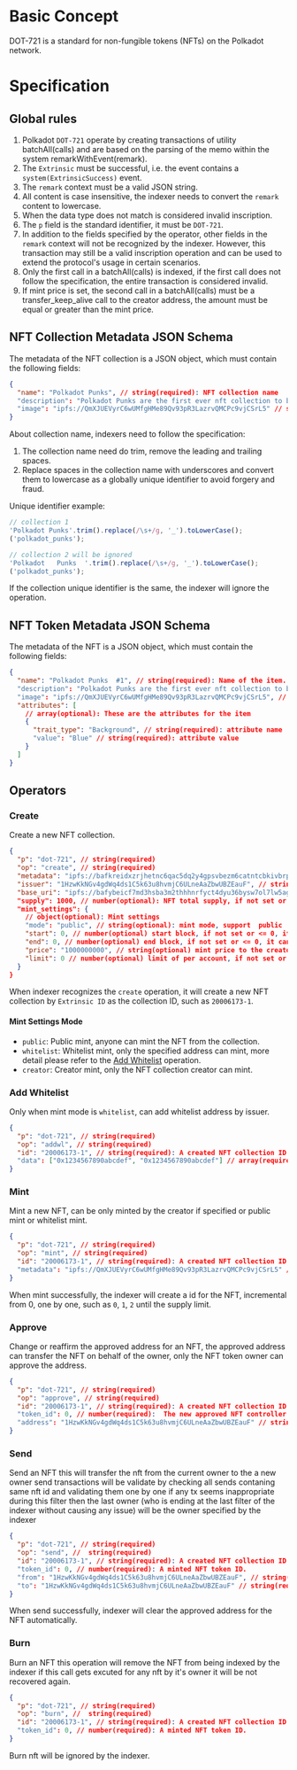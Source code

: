 # Basic Concept

DOT-721 is a standard for non-fungible tokens (NFTs) on the Polkadot network.

# Specification

## Global rules

1. Polkadot `DOT-721` operate by creating transactions of utility batchAll(calls) and are based on the parsing of the memo within the system remarkWithEvent(remark).
2. The `Extrinsic` must be successful, i.e. the event contains a `system(ExtrinsicSuccess)` event.
3. The `remark` context must be a valid JSON string.
4. All content is case insensitive, the indexer needs to convert the `remark` content to lowercase.
5. When the data type does not match is considered invalid inscription.
6. The `p` field is the standard identifier, it must be `DOT-721`.
7. In addition to the fields specified by the operator, other fields in the `remark` context will not be recognized by the indexer. However, this transaction may still be a valid inscription operation and can be used to extend the protocol's usage in certain scenarios.
8. Only the first call in a batchAll(calls) is indexed, if the first call does not follow the specification, the entire transaction is considered invalid.
9. If mint price is set, the second call in a batchAll(calls) must be a transfer_keep_alive call to the creator address, the amount must be equal or greater than the mint price.

## NFT Collection Metadata JSON Schema

The metadata of the NFT collection is a JSON object, which must contain the following fields:

```json
{
  "name": "Polkadot Punks", // string(required): NFT collection name
  "description": "Polkadot Punks are the first ever nft collection to be Minted on Polkadot Network over 10,000 items will be minted in the collection", // string(optional): A human-readable description of the item.Markdown is supported.
  "image": "ipfs://QmXJUEVyrC6wUMfgHMe89Qv93pR3LazrvQMCPc9vjCSrL5" // string(required): NFT collection image URI, it can be IPFS URI or HTTP(s) URL
}
```

About collection name, indexers need to follow the specification:

1. The collection name need do trim, remove the leading and trailing spaces.
2. Replace spaces in the collection name with underscores and convert them to lowercase as a globally unique identifier to avoid forgery and fraud.

Unique identifier example:

```js
// collection 1
'Polkadot Punks'.trim().replace(/\s+/g, '_').toLowerCase();
('polkadot_punks');

// collection 2 will be ignored
'Polkadot   Punks  '.trim().replace(/\s+/g, '_').toLowerCase();
('polkadot_punks');
```

If the collection unique identifier is the same, the indexer will ignore the operation.

## NFT Token Metadata JSON Schema

The metadata of the NFT is a JSON object, which must contain the following fields:

```json
{
  "name": "Polkadot Punks  #1", // string(required): Name of the item.
  "description": "Polkadot Punks are the first ever nft collection to be Minted on Polkadot Network over 10,000 items will be minted in the collection", // string(optional): A human-readable description of the item. Markdown is supported.
  "image": "ipfs://QmXJUEVyrC6wUMfgHMe89Qv93pR3LazrvQMCPc9vjCSrL5", // string(required): NFT image URI, it can be IPFS URI or HTTP(s) URL
  "attributes": [
    // array(optional): These are the attributes for the item
    {
      "trait_type": "Background", // string(required): attribute name
      "value": "Blue" // string(required): attribute value
    }
  ]
}
```

## Operators

### Create

Create a new NFT collection.

```json
{
  "p": "dot-721", // string(required)
  "op": "create", // string(required)
  "metadata": "ipfs://bafkreidxzrjhetnc6qac5dq2y4gpsvbezm6catntcbkivbrppy3y2neuri", // string(required): metadata URI, follow the NFT Collection Metadata JSON Schema
  "issuer": "1HzwKkNGv4gdWq4ds1C5k63u8hvmjC6ULneAaZbwUBZEauF", // string(optional): issuer address, if not set, it is the same as the sender, the account format need follow the SS58 account format
  "base_uri": "ipfs://bafybeicf7md3hsba3m2thhhnrfyct4dyu36bysw7ol7lw5agopf5vbxeqe", // string(optional): base uri for the nft content, it can be IPFS URI or HTTP(s) URL, it will be used to generate the nft uri such as `${base_uri}${token_id}.json`
  "supply": 1000, // number(optional): NFT total supply, if not set or <= 0, it can be minted without limit
  "mint_settings": {
    // object(optional): Mint settings
    "mode": "public", // string(optional): mint mode, support  public | whitelist | creator, default is public
    "start": 0, // number(optional) start block, if not set or <= 0, it can be minted immediately
    "end": 0, // number(optional) end block, if not set or <= 0, it can be minted forever
    "price": "1000000000", // string(optional) mint price to the creator, Planck unit, if not set or <= 0, it can be free mint
    "limit": 0 // number(optional) limit of per account, if not set or <= 0, it can be minted without limit
  }
}
```

When indexer recognizes the `create` operation, it will create a new NFT collection by `Extrinsic ID` as the collection ID, such as `20006173-1`.

#### Mint Settings Mode

- `public`: Public mint, anyone can mint the NFT from the collection.
- `whitelist`: Whitelist mint, only the specified address can mint, more detail please refer to the [Add Whitelist](#add-whitelist) operation.
- `creator`: Creator mint, only the NFT collection creator can mint.

### Add Whitelist

Only when mint mode is `whitelist`, can add whitelist address by issuer.

```json
{
  "p": "dot-721", // string(required)
  "op": "addwl", // string(required)
  "id": "20006173-1", // string(required): A created NFT collection ID
  "data": ["0x1234567890abcdef", "0x1234567890abcdef"] // array(required): whitelist address
}
```

### Mint

Mint a new NFT, can be only minted by the creator if specified or public mint or whitelist mint.

```json
{
  "p": "dot-721", // string(required)
  "op": "mint", // string(required)
  "id": "20006173-1", // string(required): A created NFT collection ID
  "metadata": "ipfs://QmXJUEVyrC6wUMfgHMe89Qv93pR3LazrvQMCPc9vjCSrL5" // string(optional): metadata URI, follow the NFT Token Metadata JSON Schema, only when mint mode is `creator` need to set
}
```

When mint successfully, the indexer will create a id for the NFT, incremental from 0, one by one, such as `0`, `1`, `2` until the supply limit.

### Approve

Change or reaffirm the approved address for an NFT, the approved address can transfer the NFT on behalf of the owner, only the NFT token owner can approve the address.

```json
{
  "p": "dot-721", // string(required)
  "op": "approve", // string(required)
  "id": "20006173-1", // string(required): A created NFT collection ID
  "token_id": 0, // number(required):  The new approved NFT controller
  "address": "1HzwKkNGv4gdWq4ds1C5k63u8hvmjC6ULneAaZbwUBZEauF" // string(optional): The new approved NFT controller, if not set, clear the approved address
}
```

### Send

Send an NFT this will transfer the nft from the current owner to the a new owner send transactions will be validate by checking all sends contaning same nft id and validating them one by one if any tx seems inappropriate during this filter then the last owner (who is ending at the last filter of the indexer without causing any issue) will be the owner specified by the indexer

```JSON
{
  "p": "dot-721", // string(required)
  "op": "send", //  string(required)
  "id": "20006173-1", // string(required): A created NFT collection ID
  "token_id": 0, // number(required): A minted NFT token ID.
  "from": "1HzwKkNGv4gdWq4ds1C5k63u8hvmjC6ULneAaZbwUBZEauF", // string(required): The current owner of the NFT
  "to": "1HzwKkNGv4gdWq4ds1C5k63u8hvmjC6ULneAaZbwUBZEauF" // string(required): receiver address must be chain specified if you send to a wrong address who doesn't have existential balance or a wrong address then nft will be burned for ever or transaction will fail or may be recoreded but not fully received in case of nft sent to right chain address but without considering existential balance then it can be received once the receiver makes the account alive never send nft without a keep alive check in marketplace or without verifying the chain destination address
}

```

When send successfully, indexer will clear the approved address for the NFT automatically.

### Burn

Burn an NFT this operation will remove the NFT from being indexed by the indexer if this call gets excuted for any nft by it's owner it will be not recovered again.

```JSON
{
  "p": "dot-721", // string(required)
  "op": "burn", //  string(required)
  "id": "20006173-1", // string(required): A created NFT collection ID
  "token_id": 0, // number(required): A minted NFT token ID.
}
```

Burn nft will be ignored by the indexer.

